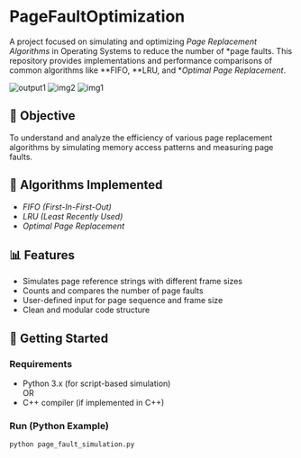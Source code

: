 # PageFaultOptimization

A project focused on simulating and optimizing *Page Replacement Algorithms* in Operating Systems to reduce the number of *page faults. This repository provides implementations and performance comparisons of common algorithms like **FIFO, **LRU, and **Optimal Page Replacement*.

![output1](https://github.com/user-attachments/assets/71dfd9cc-d87f-4d40-ad38-ef34c08ad21f)
![img2](https://github.com/user-attachments/assets/5da3369d-c68c-4446-8fe5-bca94f9524f8)
![img1](https://github.com/user-attachments/assets/28b07c24-9e3d-41f5-a86b-30f2cf9db830)

## 📌 Objective
To understand and analyze the efficiency of various page replacement algorithms by simulating memory access patterns and measuring page faults.

## 🧠 Algorithms Implemented
- *FIFO (First-In-First-Out)*
- *LRU (Least Recently Used)*
- *Optimal Page Replacement*

## 📊 Features
- Simulates page reference strings with different frame sizes
- Counts and compares the number of page faults
- User-defined input for page sequence and frame size
- Clean and modular code structure

## 🚀 Getting Started
### Requirements
- Python 3.x (for script-based simulation)  
OR  
- C++ compiler (if implemented in C++)

### Run (Python Example)
```bash
python page_fault_simulation.py
